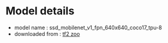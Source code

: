 # Model details

* model name : ssd_mobilenet_v1_fpn_640x640_coco17_tpu-8
* downloaded from : [tf2 zoo](https://github.com/tensorflow/models/blob/master/research/object_detection/g3doc/tf2_detection_zoo.md) 
